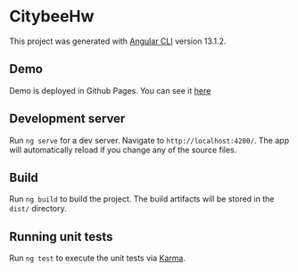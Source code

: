 # CitybeeHw

This project was generated with [Angular CLI](https://github.com/angular/angular-cli) version 13.1.2.

## Demo

Demo is deployed in Github Pages. You can see it [here](https://antanaviciusvilius.github.io/citybee-hw/)

## Development server

Run `ng serve` for a dev server. Navigate to `http://localhost:4200/`. The app will automatically reload if you change any of the source files.

## Build

Run `ng build` to build the project. The build artifacts will be stored in the `dist/` directory.

## Running unit tests

Run `ng test` to execute the unit tests via [Karma](https://karma-runner.github.io).
